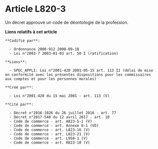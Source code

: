 # Article L820-3

Un décret approuve un code de déontologie de la profession.

**Liens relatifs à cet article**

	**Codifié par**:

	  - Ordonnance 2000-912 2000-09-18
	  - Loi n°2003-7 2003-01-03 art. 50 I (ratification)

	**Liens**:

	  - SPEC_APPLI: Loi n°2001-420 2001-05-15 art. 113 II (délai de mise en conformité avec les présentes dispositions pour les commissaires aux comptes et pour les personnes morales)

	**Créé par**:

	  - Loi n°2001-420 du 15 mai 2001 - art. 113 (V)

	**Cité par**:

	  - Décret n°2016-1026 du 26 juillet 2016 - art. 77
	  - Décret n°2017-540 du 12 avril 2017 - art. 10
	  - Code de commerce - art. A823-5-1 (V)
	  - Code de commerce - art. Annexe 8-1 (VD)
	  - Code de commerce - art. L823-16 (V)
	  - Code de commerce - art. L823-21 (V)
	  - Code de commerce - art. L950-1 (V)
	  - Code de commerce - art. R823-10 (V)
